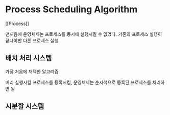 # Process Scheduling Algorithm

[[Process]]

맨처음에 운영체제는 프로세스를 동시에 실행시킬 수 없었다.
기존의 프로세스 실행이 끝나야만 다른 프로세스 실행

## 배치 처리 시스템 
가장 처음에 채택한 알고리즘

미리 실행시킬 프로세스를 등록시킴, 운영체제는 순자척으로 등록된 프로세스를 처리하면 됨

## 시분할 시스템
